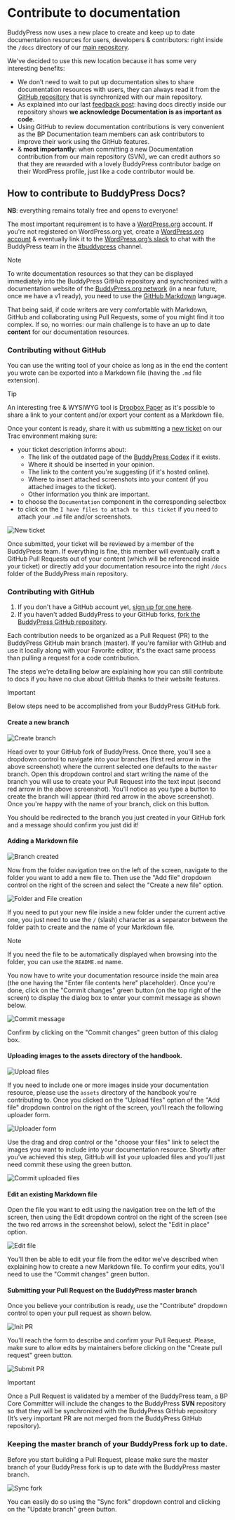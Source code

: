 # Contribute to documentation

BuddyPress now uses a new place to create and keep up to date documentation resources for users, developers & contributors: right inside the `/docs` directory of our [main repository](https://buddypress.trac.wordpress.org/browser/trunk#docs).

We've decided to use this new location because it has some very interesting benefits:

- We don’t need to wait to put up documentation sites to share documentation resources with users, they can always read it from the [GitHub repository](https://github.com/buddypress/buddypress/tree/master/docs) that is synchronized with our main repository.
- As explained into our last [feedback post](https://buddypress.org/2023/06/buddypress-community-contribution/): having docs directly inside our repository shows **we acknowledge Documentation is as important as code**.
- Using GitHub to review documentation contributions is very convenient as the BP Documentation team members can ask contributors to improve their work using the GitHub features.
- & **most importantly**: when committing a new Documentation contribution from our main repository (SVN), we can credit authors so that they are rewarded with a lovely BuddyPress contributor badge on their WordPress profile, just like a code contributor would be.

## How to contribute to BuddyPress Docs?

**NB**: everything remains totally free and opens to everyone!

The most important requirement is to have a [WordPress.org](https://wordpress.org) account. If you're not registered on WordPress.org yet, create a [WordPress.org account](https://login.wordpress.org/register?locale=en_US) & eventually link it to the [WordPress.org’s slack](https://make.wordpress.org/chat/) to chat with the BuddyPress team in the [#buddypress](https://wordpress.slack.com/messages/buddypress) channel.

> [!NOTE]
> To write documentation resources so that they can be displayed immediately into the BuddyPress GitHub repository and synchronized with a documentation website of the [BuddyPress.org network](https://buddypress.org) (in a near future, once we have a v1 ready), you need to use the [GitHub Markdown](https://docs.github.com/en/get-started/writing-on-github/getting-started-with-writing-and-formatting-on-github/basic-writing-and-formatting-syntax) language.

That being said, if code writers are very comfortable with Markdown, GitHub and collaborating using Pull Requests, some of you might find it too complex. If so, no worries: our main challenge is to have an up to date **content** for our documentation resources.

### Contributing without GitHub

You can use the writing tool of your choice as long as in the end the content you wrote can be exported into a Markdown file (having the `.md` file extension).

> [!TIP]
> An interesting free & WYSIWYG tool is [Dropbox Paper](https://paper.dropbox.com/) as it's possible to share a link to your content and/or export your content as a Markdown file.

Once your content is ready, share it with us submitting a [new ticket](https://buddypress.trac.wordpress.org/newticket) on our Trac environment making sure:

- your ticket description informs about:
  - The link of the outdated page of the [BuddyPress Codex](https://codex.buddypress.org) if it exists.
  - Where it should be inserted in your opinion.
  - The link to the content you're suggesting (if it's hosted online).
  - Where to insert attached screenshots into your content (if you attached images to the ticket).
  - Other information you think are important.
- to choose the `Documentation` component in the corresponding selectbox
- to click on the `I have files to attach to this ticket` if you need to attach your `.md` file and/or screenshots.

![New ticket](../assets/new-svn-ticket.png)

Once submitted, your ticket will be reviewed by a member of the BuddyPress team. If everything is fine, this member will eventually craft a GitHub Pull Requests out of your content (which will be referenced inside your ticket) or directly add your documentation resource into the right `/docs` folder of the BuddyPress main repository.

### Contributing with GitHub

1. If you don't have a GitHub account yet, [sign up for one here](https://github.com/signup?source=header-repo&source_repo=buddypress%2Fbuddypress).
2. If you haven't added BuddyPress to your GitHub forks, [fork the BuddyPress GitHub repository](https://docs.github.com/en/get-started/quickstart/fork-a-repo).

Each contribution needs to be organized as a Pull Request (PR) to the BuddyPress GitHub main branch (master). If you're familiar with GitHub and use it locally along with your Favorite editor, it's the exact same process than pulling a request for a code contribution.

The steps we're detailing below are explaining how you can still contribute to docs if you have no clue about GitHub thanks to their website features.

> [!IMPORTANT]
> Below steps need to be accomplished from your BuddyPress GitHub fork.

#### Create a new branch

![Create branch](../assets/04-pr-via-github.com-name-branch.png)

Head over to your GitHub fork of BuddyPress. Once there, you'll see a dropdown control to navigate into your branches (first red arrow in the above screenshot) where the current selected one defaults to the `master` branch. Open this dropdown control and start writing the name of the branch you will use to create your Pull Request into the text input (second red arrow in the above screenshot). You'll notice as you type a button to create the branch will appear (third red arrow in the above screenshot). Once you're happy with the name of your branch, click on this button.

You should be redirected to the branch you just created in your GitHub fork and a message should confirm you just did it!

#### Adding a Markdown file

![Branch created](../assets/05-pr-via-github.com-branch-created.png)

Now from the folder navigation tree on the left of the screen, navigate to the folder you want to add a new file to. Then use the "Add file" dropdown control on the right of the screen and select the "Create a new file" option.

![Folder and File creation](../assets/06-pr-via-github.com-new-folder-file.png)

If you need to put your new file inside a new folder under the current active one, you just need to use the `/` (slash) character as a separator between the folder path to create and the name of your Markdown file.

> [!NOTE]
> If you need the file to be automatically displayed when browsing into the folder, you can use the `README.md` name. 

You now have to write your documentation resource inside the main area (the one having the "Enter file contents here" placeholder). Once you're done, click on the "Commit changes" green button (on the top right of the screen) to display the dialog box to enter your commit message as shown below.

![Commit message](../assets/07-pr-via-github.com-commit-changes.png)

Confirm by clicking on the "Commit changes" green button of this dialog box.

#### Uploading images to the assets directory of the handbook.

![Upload files](../assets/08-pr-via-github.com-upload-files.png)

If you need to include one or more images inside your documentation resource, please use the `assets` directory of the handbook you're contributing to. Once you clicked on the "Upload files" option of the "Add file" dropdown control on the right of the screen, you'll reach the following uploader form.

![Uploader form](../assets/09-pr-via-github.com-uploader-form.png)

Use the drag and drop control or the "choose your files" link to select the images you want to include into your documentation resource. Shortly after you've achieved this step, GitHub will list your uploaded files and you'll just need commit these using the green button.

![Commit uploaded files](../assets/10-pr-via-github.com-commit-upload.png)

#### Edit an existing Markdown file

Open the file you want to edit using the navigation tree on the left of the screen, then using the Edit dropdown control on the right of the screen (see the two red arrows in the screenshot below), select the "Edit in place" option.

![Edit file](../assets/11-pr-via-github.com-edit-file.png)

You'll then be able to edit your file from the editor we've described when explaining how to create a new Markdown file. To confirm your edits, you'll need to use the "Commit changes" green button.

#### Submitting your Pull Request on the BuddyPress master branch

Once you believe your contribution is ready, use the "Contribute" dropdown control to open your pull request as shown below.

![Init PR](../assets/12-pr-via-github.com-pull-request.png)

You'll reach the form to describe and confirm your Pull Request. Please, make sure to allow edits by maintainers before clicking on the "Create pull request" green button.

![Submit PR](../assets/14-pr-via-github.com-pull-request.png)

> [!IMPORTANT]
> Once a Pull Request is validated by a member of the BuddyPress team, a BP Core Committer will include the changes to the BuddyPress **SVN** repository so that they will be synchronized with the BuddyPress GitHub repository (It’s very important PR are not merged from the BuddyPress GitHub repository).

### Keeping the master branch of your BuddyPress fork up to date.

Before you start building a Pull Request, please make sure the master branch of your BuddyPress fork is up to date with the BuddyPress master branch.

![Sync fork](../assets/01-pr-via-github.com-sync-fork.png)

You can easily do so using the "Sync fork" dropdown control and clicking on the "Update branch" green button.
